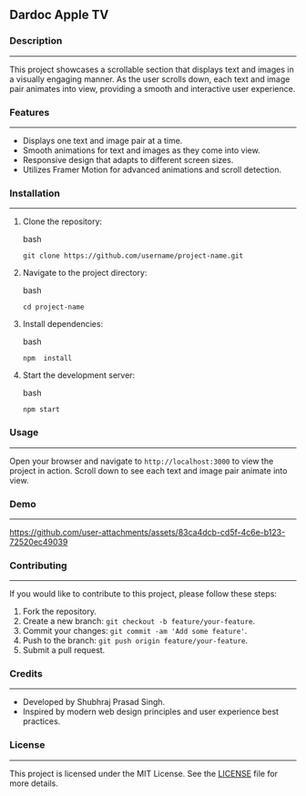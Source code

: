 Dardoc Apple TV
--------------------------------

### Description
-----------

This project showcases a scrollable section that displays text and images in a visually engaging manner. As the user scrolls down, each text and image pair animates into view, providing a smooth and interactive user experience.

### Features
--------

-   Displays one text and image pair at a time.
-   Smooth animations for text and images as they come into view.
-   Responsive design that adapts to different screen sizes.
-   Utilizes Framer Motion for advanced animations and scroll detection.

### Installation
------------

1.  Clone the repository:

    bash

    `git clone https://github.com/username/project-name.git `

2.  Navigate to the project directory:

    bash

    `cd project-name `

3.  Install dependencies:

    bash

    `npm  install  `

4.  Start the development server:

    bash

    `npm start `

### Usage
-----

Open your browser and navigate to `http://localhost:3000` to view the project in action. Scroll down to see each text and image pair animate into view.

### Demo
------

https://github.com/user-attachments/assets/83ca4dcb-cd5f-4c6e-b123-72520ec49039



### Contributing
------------

If you would like to contribute to this project, please follow these steps:

1.  Fork the repository.
2.  Create a new branch: `git checkout -b feature/your-feature`.
3.  Commit your changes: `git commit -am 'Add some feature'`.
4.  Push to the branch: `git push origin feature/your-feature`.
5.  Submit a pull request.

### Credits
-------

-   Developed by Shubhraj Prasad Singh.
-   Inspired by modern web design principles and user experience best practices.

### License
-------

This project is licensed under the MIT License. See the [LICENSE](https://www.perplexity.ai/search/LICENSE) file for more details.
